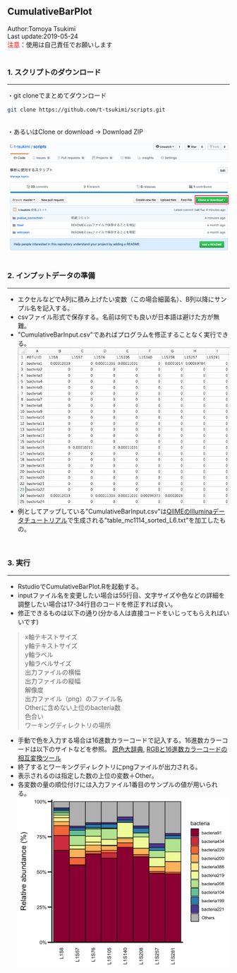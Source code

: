 ## CumulativeBarPlot
Author:Tomoya Tsukimi  
Last update:2019-05-24  
<font color="red">注意</font>：使用は自己責任でお願いします  
<br>

### 1. スクリプトのダウンロード
---
・git cloneでまとめてダウンロード
```sh
git clone https://github.com/t-tsukimi/scripts.git
```
<br>
・あるいはClone or download -> Download ZIP  

![](https://github.com/t-tsukimi/scripts/blob/master/pvalue_correction/image/download_script.png)  
<br>

### 2. インプットデータの準備  
---
- エクセルなどでA列に積み上げたい変数（この場合細菌名）、B列以降にサンプル名を記入する。
- csvファイル形式で保存する。名前は何でも良いが日本語は避けた方が無難。
- "CumulativeBarInput.csv"であればプログラムを修正することなく実行できる。  
![](https://github.com/t-tsukimi/scripts/blob/master/CumulativeBar/image/CumulativeBarInput.png)  
- 例としてアップしている"CumulativeBarInput.csv"は[QIIMEのIlluminaデータチュートリアル](https://nbviewer.jupyter.org/github/biocore/qiime/blob/1.9.1/examples/ipynb/illumina_overview_tutorial.ipynb)で生成される"table_mc1114_sorted_L6.txt"を加工したもの。
<br>

### 3. 実行
---
- RstudioでCumulativeBarPlot.Rを起動する。
- inputファイル名を変更したい場合は55行目、文字サイズや色などの詳細を調整したい場合は17-34行目のコードを修正すれば良い。
- 修正できるものは以下の通り(分かる人は直接コードをいじってもらえればいいです)

> x軸テキストサイズ  
y軸テキストサイズ  
y軸ラベル  
y軸ラベルサイズ  
出力ファイルの横幅  
出力ファイルの縦幅  
解像度  
出力ファイル（png）のファイル名  
Otherに含めない上位のbacteria数  
色合い  
ワーキングディレクトリの場所

- 手動で色を入力する場合は16進数カラーコードで記入する。16進数カラーコードは以下のサイトなどを参照。
[原色大辞典](https://www.colordic.org/), [RGBと16進数カラーコードの相互変換ツール](https://www.peko-step.com/tool/tfcolor.html)
- 終了するとワーキングディレクトリにpngファイルが出力される。
- 表示されるのは指定した数の上位の変数＋Other。
- 各変数の量の順位付けには入力ファイル1番目のサンプルの値が用いられる。  
![](https://github.com/t-tsukimi/scripts/blob/master/CumulativeBar/image/CumulativeBarPlot.png)


